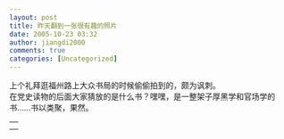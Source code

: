```yaml
---
layout: post
title: 昨天翻到一张很有趣的照片
date: 2005-10-23 03:32
author: jiangdi2000
comments: true
categories: [Uncategorized]
---
```

<div id="msgcns!C840C88DA912213B!401" class="bvMsg"><div>上个礼拜逛福州路上大众书局的时候偷偷拍到的，颇为讽刺。</div>
<div>在党史读物的后面大家猜放的是什么书？嘿嘿，是一整架子厚黑学和官场学的书……书以类聚，果然。</div></div><table cellspacing="0" border="0"><tr><td></td></tr><tr><td valign="top"><a href="http://blufiles.storage.live.com/y1mALcXslwjlT0PCtgwYParlXxoGVCmw6UB4IYVaS6JzU9r3nFIKdoJ9imUkPo3VGrVz-vktaSzKN8EIB80NF8qa9fzUom_libbfWmGoUhcHvdOkPB6c4F7o8jDVatbnfn9wCnWbZuuC14" target="_blank" rel="WLPP;url=http://blufiles.storage.live.com/y1mALcXslwjlT0PCtgwYParlXxoGVCmw6UB4IYVaS6JzU9r3nFIKdoJ9imUkPo3VGrVz-vktaSzKN8EIB80NF8qa9fzUom_libbfWmGoUhcHvdOkPB6c4F7o8jDVatbnfn9wCnWbZuuC14;cnsid=cns&#033;C840C88DA912213B&#033;402"><img src="http://blufiles.storage.live.com/y1mALcXslwjlT0PCtgwYParlXxoGVCmw6UB4IYVaS6JzU9r3nFIKdoJ9imUkPo3VGrVz-vktaSzKN8EIB80NF8qa9fzUom_libbjVUqbTDiC4dU_wrTYYKFWII-Wn8u8RKX6tKDUUgl3e4" border="0" alt="" /></a></td></tr></table>
